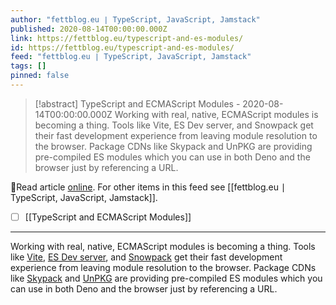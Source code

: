 ```yaml
---
author: "fettblog․eu ∣ TypeScript, JavaScript, Jamstack"
published: 2020-08-14T00:00:00.000Z
link: https://fettblog.eu/typescript-and-es-modules/
id: https://fettblog.eu/typescript-and-es-modules/
feed: "fettblog․eu ∣ TypeScript, JavaScript, Jamstack"
tags: []
pinned: false
---
```

> [!abstract] TypeScript and ECMAScript Modules - 2020-08-14T00:00:00.000Z
> Working with real, native, ECMAScript modules is becoming a thing. Tools like Vite, ES Dev server, and Snowpack get their fast development experience from leaving module resolution to the browser. Package CDNs like Skypack and UnPKG are providing pre-compiled ES modules which you can use in both Deno and the browser just by referencing a URL.

🔗Read article [online](https://fettblog.eu/typescript-and-es-modules/). For other items in this feed see [[fettblog․eu ∣ TypeScript, JavaScript, Jamstack]].

- [ ] [[TypeScript and ECMAScript Modules]]
- - -
Working with real, native, ECMAScript modules is becoming a thing. Tools like [Vite](https://github.com/vitejs/vite), [ES Dev server](https://open-wc.org/developing/es-dev-server.html), and [Snowpack](https://snowpack.dev) get their fast development experience from leaving module resolution to the browser. Package CDNs like [Skypack](https://skypack.dev) and [UnPKG](https://unpkg.com/) are providing pre-compiled ES modules which you can use in both Deno and the browser just by referencing a URL.
